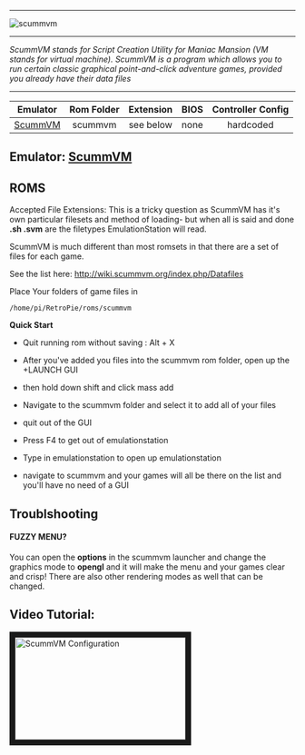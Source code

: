 ***
![scummvm](https://cloud.githubusercontent.com/assets/10035308/12214107/156e1d4a-b645-11e5-886c-a49712b1a312.png)
***
_ScummVM stands for Script Creation Utility for Maniac Mansion (VM stands for virtual machine). ScummVM is a program which allows you to run certain classic graphical point-and-click adventure games, provided you already have their data files_
***

| Emulator | Rom Folder | Extension | BIOS |  Controller Config |
| :---: | :---: | :---: | :---: | :---: |
| [ScummVM](http://scummvm.org/) | scummvm  | see below | none | hardcoded |

## Emulator: [ScummVM](http://scummvm.org/)

## ROMS
Accepted File Extensions: This is a tricky question as ScummVM has it's own particular filesets and method of loading- but when all is said and done **.sh .svm** are the filetypes EmulationStation will read.

ScummVM is much different than most romsets in that there are a set of files for each game. 

See the list here: http://wiki.scummvm.org/index.php/Datafiles

Place Your folders of game files in
```
/home/pi/RetroPie/roms/scummvm
```

**Quick Start**

- Quit running rom without saving : Alt + X

- After you've added you files into the scummvm rom folder, open up the +LAUNCH GUI

- then hold down shift and click mass add

- Navigate to the scummvm folder and select it to add all of your files

- quit out of the GUI

- Press F4 to get out of emulationstation

- Type in emulationstation to open up emulationstation

- navigate to scummvm and your games will all be there on the list and you'll have no need of a GUI


## Troublshooting

#### FUZZY MENU?

You can open the **options** in the scummvm launcher and change the graphics mode to **opengl** and it will make the menu and your games clear and crisp! There are also other rendering modes as well that can be changed.


## Video Tutorial:

<a href="https://www.youtube.com/watch?v=txdiaZlDUEs" target="_blank"><img src="https://i.ytimg.com/vi_webp/txdiaZlDUEs/mqdefault.webp" 
alt="ScummVM Configuration" width="300" height="180" border="10" /></a>

